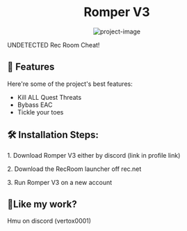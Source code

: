<h1 align="center" id="title">Romper V3</h1>

<p align="center"><img src="https://media.discordapp.net/attachments/1178298630227111968/1179780223647105136/Untitled.png?ex=657b06f4&amp;is=656891f4&amp;hm=b66f0468ad803710abbef6ce2a4b678bf55efa16f882cc7b8dd56fa72ddec6ab&amp;=&amp;format=webp&amp;quality=lossless&amp;width=960&amp;height=540" alt="project-image"></p>

<p id="description">UNDETECTED Rec Room Cheat!</p>

  
  
<h2>🧐 Features</h2>

Here're some of the project's best features:

*   Kill ALL Quest Threats
*   Bybass EAC
*   Tickle your toes

<h2>🛠️ Installation Steps:</h2>

<p>1. Download Romper V3 either by discord (link in profile link)</p>

<p>2. Download the RecRoom launcher off rec.net</p>

<p>3. Run Romper V3 on a new account</p>

<h2>💖Like my work?</h2>

Hmu on discord (vertox0001)

